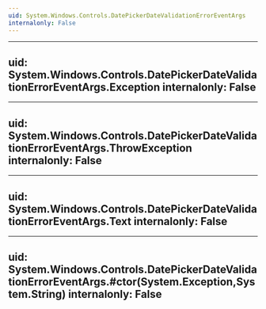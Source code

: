 ```yaml
---
uid: System.Windows.Controls.DatePickerDateValidationErrorEventArgs
internalonly: False
---
```


---
uid: System.Windows.Controls.DatePickerDateValidationErrorEventArgs.Exception
internalonly: False
---

---
uid: System.Windows.Controls.DatePickerDateValidationErrorEventArgs.ThrowException
internalonly: False
---

---
uid: System.Windows.Controls.DatePickerDateValidationErrorEventArgs.Text
internalonly: False
---

---
uid: System.Windows.Controls.DatePickerDateValidationErrorEventArgs.#ctor(System.Exception,System.String)
internalonly: False
---
